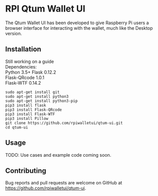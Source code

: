 # RPI Qtum Wallet UI

The Qtum Wallet UI has been developed to give Raspberry Pi users a browser interface for interacting with the wallet, much like the Desktop version.  


## Installation
Still working on a guide  
Dependencies:  
Python 3.5+
Flask 0.12.2  
Flask-QRcode 1.0.1  
Flask-WTF 0.14.2  
```
sudo apt-get install git
sudo apt-get install python3
sudo apt-get install python3-pip
pip3 install flask
pip3 install Flask-QRcode
pip3 install Flask-WTF
pip3 install Pillow
git clone https://github.com/rpiwalletui/qtum-ui.git  
cd qtum-ui  
```

## Usage

TODO: Use cases and example code coming soon.

## Contributing

Bug reports and pull requests are welcome on GitHub at https://github.com/rpiwalletui/qtum-ui.
